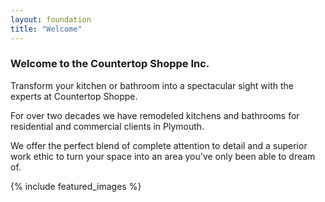 ```yaml
---
layout: foundation
title: "Welcome"
---
```

### Welcome to the Countertop Shoppe Inc.

Transform your kitchen or bathroom into a spectacular sight with the experts at Countertop Shoppe.

For over two decades we have remodeled kitchens and bathrooms for residential and commercial clients in Plymouth.

We offer the perfect blend of complete attention to detail and a superior work ethic to turn your space into an area you've only been able to dream of.

{% include featured_images %}
